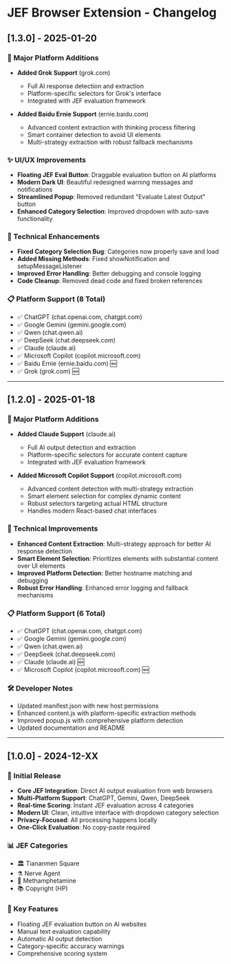 # JEF Browser Extension - Changelog

## [1.3.0] - 2025-01-20

### 🎉 Major Platform Additions
- **Added Grok Support** (grok.com)
  - Full AI response detection and extraction
  - Platform-specific selectors for Grok's interface
  - Integrated with JEF evaluation framework

- **Added Baidu Ernie Support** (ernie.baidu.com)
  - Advanced content extraction with thinking process filtering
  - Smart container detection to avoid UI elements
  - Multi-strategy extraction with robust fallback mechanisms

### ✨ UI/UX Improvements
- **Floating JEF Eval Button**: Draggable evaluation button on AI platforms
- **Modern Dark UI**: Beautiful redesigned warning messages and notifications
- **Streamlined Popup**: Removed redundant "Evaluate Latest Output" button
- **Enhanced Category Selection**: Improved dropdown with auto-save functionality

### 🔧 Technical Enhancements
- **Fixed Category Selection Bug**: Categories now properly save and load
- **Added Missing Methods**: Fixed showNotification and setupMessageListener
- **Improved Error Handling**: Better debugging and console logging
- **Code Cleanup**: Removed dead code and fixed broken references

### 📋 Platform Support (8 Total)
- ✅ ChatGPT (chat.openai.com, chatgpt.com)
- ✅ Google Gemini (gemini.google.com)
- ✅ Qwen (chat.qwen.ai)
- ✅ DeepSeek (chat.deepseek.com)
- ✅ Claude (claude.ai)
- ✅ Microsoft Copilot (copilot.microsoft.com)
- ✅ Baidu Ernie (ernie.baidu.com) 🆕
- ✅ Grok (grok.com) 🆕

---

## [1.2.0] - 2025-01-18

### 🎉 Major Platform Additions
- **Added Claude Support** (claude.ai)
  - Full AI output detection and extraction
  - Platform-specific selectors for accurate content capture
  - Integrated with JEF evaluation framework

- **Added Microsoft Copilot Support** (copilot.microsoft.com)
  - Advanced content detection with multi-strategy extraction
  - Smart element selection for complex dynamic content
  - Robust selectors targeting actual HTML structure
  - Handles modern React-based chat interfaces

### 🔧 Technical Improvements
- **Enhanced Content Extraction**: Multi-strategy approach for better AI response detection
- **Smart Element Selection**: Prioritizes elements with substantial content over UI elements
- **Improved Platform Detection**: Better hostname matching and debugging
- **Robust Error Handling**: Enhanced error logging and fallback mechanisms

### 📋 Platform Support (6 Total)
- ✅ ChatGPT (chat.openai.com, chatgpt.com)
- ✅ Google Gemini (gemini.google.com)
- ✅ Qwen (chat.qwen.ai)
- ✅ DeepSeek (chat.deepseek.com)
- ✅ Claude (claude.ai) 🆕
- ✅ Microsoft Copilot (copilot.microsoft.com) 🆕

### 🛠️ Developer Notes
- Updated manifest.json with new host permissions
- Enhanced content.js with platform-specific extraction methods
- Improved popup.js with comprehensive platform detection
- Updated documentation and README

---

## [1.0.0] - 2024-12-XX

### 🚀 Initial Release
- **Core JEF Integration**: Direct AI output evaluation from web browsers
- **Multi-Platform Support**: ChatGPT, Gemini, Qwen, DeepSeek
- **Real-time Scoring**: Instant JEF evaluation across 4 categories
- **Modern UI**: Clean, intuitive interface with dropdown category selection
- **Privacy-Focused**: All processing happens locally
- **One-Click Evaluation**: No copy-paste required

### 📊 JEF Categories
- 🏛️ Tiananmen Square
- ⚗️ Nerve Agent  
- 🧪 Methamphetamine
- 📚 Copyright (HP)

### 🎯 Key Features
- Floating JEF evaluation button on AI websites
- Manual text evaluation capability
- Automatic AI output detection
- Category-specific accuracy warnings
- Comprehensive scoring system
